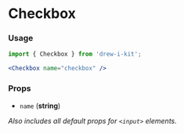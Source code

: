 # Checkbox

### Usage

```jsx
import { Checkbox } from 'drew-i-kit';

<Checkbox name="checkbox" />
```

### Props

- `name` (**string**)

_Also includes all default props for `<input>` elements._